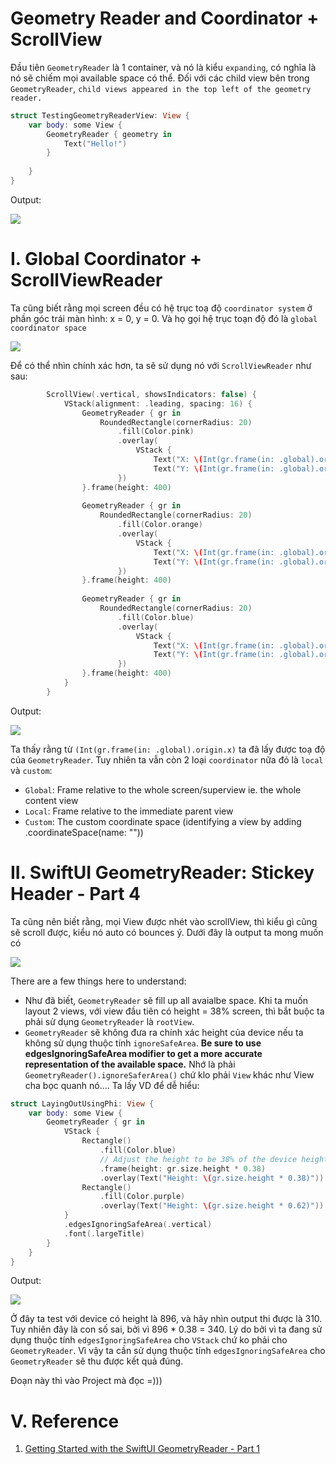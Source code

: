 # Geometry Reader and Coordinator + ScrollView

Đầu tiên `GeometryReader` là 1 container, và nó là kiểu `expanding`, có nghĩa là nó sẽ chiếm mọi available space có thể. Đối với các child view bên trong `GeometryReader`, `child views appeared in the top left of the geometry reader.`

```swift
struct TestingGeometryReaderView: View {
    var body: some View {
        GeometryReader { geometry in
            Text("Hello!")
        }
        
    }
}
```

Output:

![](Images/GeoRead/position_childView.png)

# I. Global Coordinator + ScrollViewReader

Ta cũng biết rằng mọi screen đều có hệ trục toạ độ `coordinator system` ở phần góc trái màn hình: x = 0, y = 0. Và họ gọi hệ trục toạn độ đó là `global coordinator space`

![](images/GeoRead/coordinator_global.png)

Để có thể nhìn chính xác hơn, ta sẽ sử dụng nó với `ScrollViewReader` như sau:

```swift
        ScrollView(.vertical, showsIndicators: false) {
            VStack(alignment: .leading, spacing: 16) {
                GeometryReader { gr in
                    RoundedRectangle(cornerRadius: 20)
                        .fill(Color.pink)
                        .overlay(
                            VStack {
                                Text("X: \(Int(gr.frame(in: .global).origin.x))")
                                Text("Y: \(Int(gr.frame(in: .global).origin.y))")
                        })
                }.frame(height: 400)
                
                GeometryReader { gr in
                    RoundedRectangle(cornerRadius: 20)
                        .fill(Color.orange)
                        .overlay(
                            VStack {
                                Text("X: \(Int(gr.frame(in: .global).origin.x))")
                                Text("Y: \(Int(gr.frame(in: .global).origin.y))")
                        })
                }.frame(height: 400)
                
                GeometryReader { gr in
                    RoundedRectangle(cornerRadius: 20)
                        .fill(Color.blue)
                        .overlay(
                            VStack {
                                Text("X: \(Int(gr.frame(in: .global).origin.x))")
                                Text("Y: \(Int(gr.frame(in: .global).origin.y))")
                        })
                }.frame(height: 400)
            }
        } 
```

Output:

![](/images/GeoRead//basic_coordinator+scrollReader.gif)


Ta thấy rằng từ `(Int(gr.frame(in: .global).origin.x)` ta đã lấy được toạ độ của `GeometryReader`. Tuy nhiên ta vẫn còn 2 loại `coordinator` nữa đó là `local` và `custom`:
- `Global`: Frame relative to the whole screen/superview ie. the whole content view
- `Local`: Frame relative to the immediate parent view
- `Custom`: The custom coordinate space (identifying a view by adding .coordinateSpace(name: "<name goes here>"))



# II. SwiftUI GeometryReader: Stickey Header - Part 4

Ta cũng nên biết rằng, mọi View được nhét vào scrollView, thì kiểu gì cũng sẽ scroll được, kiểu nó auto có bounces ý. Dưới đây là output ta mong muốn có

![](Images/GeoRead/StickyHeader.gif)

There are a few things here to understand:
- Như đã biết, `GeometryReader` sẽ fill up all avaialbe space. Khi ta muốn layout 2 views, với view đầu tiên có height = 38% screen, thì bắt buộc ta phải sử dụng `GeometryReader` là `rootView`.
- `GeometryReader` sẽ không đưa ra chính xác height của device nếu ta không sử dụng thuộc tính `ignoreSafeArea`. **Be sure to use edgesIgnoringSafeArea modifier to get a more accurate representation of the available space.** Nhớ là phải `GeometryReader().ignoreSaferArea()` chứ klo phải `View` khác như View cha bọc quanh nó.... Ta lấy VD để dễ hiểu:


```swift
struct LayingOutUsingPhi: View {
    var body: some View {
        GeometryReader { gr in
            VStack {
                Rectangle()
                    .fill(Color.blue)
                    // Adjust the height to be 38% of the device height
                    .frame(height: gr.size.height * 0.38)
                    .overlay(Text("Height: \(gr.size.height * 0.38)"))
                Rectangle()
                    .fill(Color.purple)
                    .overlay(Text("Height: \(gr.size.height * 0.62)"))
            }
            .edgesIgnoringSafeArea(.vertical)
            .font(.largeTitle)
        }
    }
}
```

Output:

![](images/GeoRead/wrong1.png)

Ở đây ta test với device có height là 896, và hãy nhìn output thi được là 310. Tuy nhiên đây là con số sai, bởi vì 896 * 0.38 = 340. Lý do bởi vì ta đang sử dụng thuộc tính `edgesIgnoringSafeArea` cho `VStack` chứ ko phải cho `GeometryReader`. Vì vậy ta cần sử dụng thuộc tính `edgesIgnoringSafeArea` cho `GeometryReader` sẽ thu được kết quả đúng.

Đoạn này thì vào Project mà đọc =)))



# V. Reference

1. [Getting Started with the SwiftUI GeometryReader - Part 1](https://www.bigmountainstudio.com/community/public/posts/12948-getting-started-with-the-swiftui-geometryreader-part-1)
